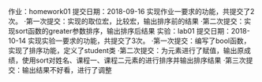 作业：homework01 提交日期：2018-09-16 实现作业一要求的功能，共提交了2次。
·第一次提交：实现的取位宏，比较宏，输出排序前的结果 
·第二次提交：实现sort函数的greater参数排序，输出排序后结果
 实验：lab01 提交日期：2018-10-14 实现实验一要求的功能，共提交了3次。
·第一次提交：编写了bool函数，实现了排序功能，定义了student类
·第二次提交：为元素进行了赋值，输出原成绩，使用sort对姓名、课程一、课程二元素的进行排序并输出排序结果
·第三次提交：输出结果不好看，进行了调整
